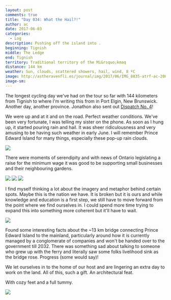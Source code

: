 ```yaml
---
layout: post
comments: true
title: "Day 034: What the Hail?!"
author: ac
date: 2017-06-03
categories:
  - Log
description: Pushing off the island into .
beginning: Tignish
middle: The Ledge
end: Tignish
territory: Traditional territory of the Mi&rsquo;kmaq 
distance: 144 km
weather: Sun, clouds, scattered showers, hail, wind, 8 ºC
image: http://astheravenfli.es/journal/img/2017/06/IMG_8835-atrf-ac-2000-web.jpg
image-sm:
---
```


The longest cycling day we've had on the tour so far with 144 kilometers from Tignish to where I'm writing this from in Port Elgin, New Brunswick. Another day, another province. Jonathon also sent out [Dispatch No. 4](http://mailchi.mp/d17b94ace565/as-the-raven-flies-dispatch-04?e=[UNIQID])!

We were up and at it and on the road. Perfect weather conditions. We've been very fortunate, I was telling my sister on the phone. As soon as I hung up, it started pouring rain and hail. It was sheer ridiculousness and very amusing to be having such weather in early June. I will remember Prince Edward Island for many things, especially these pop-up rain clouds.

<img src="http://astheravenfli.es/journal/img/2017/06/IMG_8830-atrf-ac-2000-web.jpg">

There were moments of serendipity and with news of Ontario legislating a raise for the minimum wage it was good to be supporting small businesses and their neighbouring gardens.

<img src="http://astheravenfli.es/journal/img/2017/06/IMG_3176-atrf-jcr-2000-web.jpg">

<img src="http://astheravenfli.es/journal/img/2017/06/IMG_3177-atrf-jcr-2000-web.jpg">

<img src="http://astheravenfli.es/journal/img/2017/06/IMG_3181-atrf-jcr-2000-web.jpg">

I find myself thinking a lot about the imagery and metaphor behind certain spots. Maybe this is the nation we have. It is broken but it is ours and while knowledge and education is a first step, we still have to move forward from the point where we find ourselves in. I could spend more time trying to expand this into something more coherent but it'll have to wait. 

<img src="http://astheravenfli.es/journal/img/2017/06/IMG_8838-atrf-ac-2000-web.jpg">

Found some interesting facts about the ~13 km bridge connecting Prince Edward Island to the mainland, particularly around how it is currently managed by a conglomerate of companies and won't be handed over to the government till 2032. There was something sad about talking to someone who grew up with the ferry and literally saw some folks livelihood sink as the bridge rose. Progress (some would say)!

We let ourselves in to the home of our host and are lingering an extra day to work on the land. All of this, such a gift. An architectural feat. 

With cozy feet and a full tummy.

<img src="http://astheravenfli.es/journal/img/2017/06/IMG_8840-atrf-ac-2000-web.jpg">
